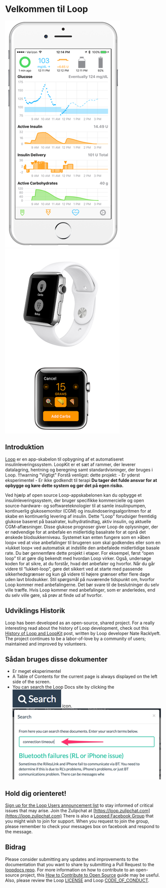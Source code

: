 # Velkommen til Loop

![img/phones.png](img/phones.png) ![img/phones.png](img/watch.png)

## Introduktion

[Loop](https://github.com/LoopKit/Loop) er en app-skabelon til opbygning af et automatiseret insulinleveringssystem.   LoopKit er et sæt af rammer, der leverer datalagring, hentning og beregning samt standardvisninger, der bruges i Loop. !!!warning "Vigtigt" Forstå venligst: dette projekt: - Er yderst eksperimentel - Er ikke godkendt til terapi **Du tager det fulde ansvar for at opbygge og køre dette system og gør det på egen risiko.**

Ved hjælp af open source Loop-appskabelonen kan du opbygge et insulinleveringssystem, der bruger specifikke kommercielle og open source-hardware- og softwareteknologier til at samle insulinpumpen, kontinuerlig glukosemonitor (CGM) og insulindoseringsalgoritmen for at skabe en kontinuerlig levering af insulin.  Dette "Loop" forudsiger fremtidig glukose baseret på basalrater, kulhydratindtag, aktiv insulin, og aktuelle CGM-aflæsninger.  Disse glukose prognoser giver Loop de oplysninger, der er nødvendige for at anbefale en midlertidig basalrate for at opnå det ønskede blodsukkerniveau.  Systemet kan enten fungere som en »åben loop« ved at vise anbefalinger til brugeren som skal godkendes eller som en »lukket loop« ved automatisk at indstille den anbefalede midlertidige basale rate. Du bør gennemføre dette projekt i etaper. For eksempel, først “open loop” til at gøre dig bekendt med hvordan Loop virker. Også, undersøge koden for at sikre, at du forstår, hvad det anbefaler og hvorfor. Når du går videre til “lukket-loop”, gøre det sikkert ved at starte med passende sikkerhedsgrænser og kun gå videre til højere grænser efter flere dage uden lavt blodsukker. Stil spørgsmål på nuværende tidspunkt om, hvorfor Loop kommer med anbefalingerne.  Det bør svare til de beslutninger du selv ville træffe.  Hvis Loop kommer med anbefalinger, som er anderledes, end du selv ville gøre, så prøv at finde ud af hvorfor.

## Udviklings Historik

Loop has been developed as an open-source, shared project.  For a really interesting read about the history of Loop development, check out this [History of Loop and LoopKit](https://medium.com/@loudnate/the-history-of-loop-and-loopkit-59b3caf13805) post, written by Loop developer Nate Racklyeft.  The project continues to be a labor-of-love by a community of users; maintained and improved by volunteers.

## Sådan bruges disse dokumenter

* Er meget eksperimentel
* A Table of Contents for the current page is always displayed on the left side of the screen.
* You can search the Loop Docs site by clicking the ![img/search_icon.png](img/search_icon.png) icon. ![img/search_example.png](img/search_example.png)

## Hold dig orienteret!

[Sign up for the Loop Users announcement list](https://groups.google.com/forum/#!forum/loop-ios-users) to stay informed of critical issues that may arise. Join the Zulipchat at [https://loop.zulipchat.com](https://loop.zulipchat.com) There is also a [Looped Facebook Group](https://www.facebook.com/groups/TheLoopedGroup/?fref=nf) that you might wish to join for support.  When you request to join the group, please remember to check your messages box on facebook and respond to the message.

## Bidrag

Please consider submitting any updates and improvements to the documentation that you want to share by submitting a Pull Request to the [loopdocs repo](https://github.com/LoopKit/loopdocs). For more information on how to contribute to an open-source project, this [How to Contribute to Open Source](https://opensource.guide/how-to-contribute/) guide may be useful. Also, please review the Loop [LICENSE](https://github.com/LoopKit/Loop/blob/master/LICENSE.md) and Loop [CODE_OF_CONDUCT](https://github.com/LoopKit/Loop/blob/master/CODE_OF_CONDUCT.md).
